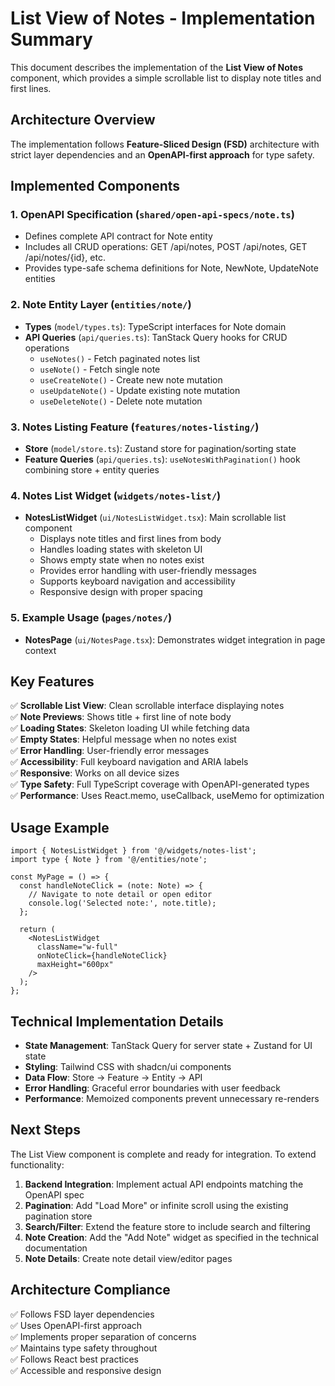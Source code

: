 # List View of Notes - Implementation Summary

This document describes the implementation of the **List View of Notes** component, which provides a simple scrollable list to display note titles and first lines.

## Architecture Overview

The implementation follows **Feature-Sliced Design (FSD)** architecture with strict layer dependencies and an **OpenAPI-first approach** for type safety.

## Implemented Components

### 1. OpenAPI Specification (`shared/open-api-specs/note.ts`)
- Defines complete API contract for Note entity
- Includes all CRUD operations: GET /api/notes, POST /api/notes, GET /api/notes/{id}, etc.
- Provides type-safe schema definitions for Note, NewNote, UpdateNote entities

### 2. Note Entity Layer (`entities/note/`)
- **Types** (`model/types.ts`): TypeScript interfaces for Note domain
- **API Queries** (`api/queries.ts`): TanStack Query hooks for CRUD operations
  - `useNotes()` - Fetch paginated notes list
  - `useNote()` - Fetch single note
  - `useCreateNote()` - Create new note mutation
  - `useUpdateNote()` - Update existing note mutation  
  - `useDeleteNote()` - Delete note mutation

### 3. Notes Listing Feature (`features/notes-listing/`)
- **Store** (`model/store.ts`): Zustand store for pagination/sorting state
- **Feature Queries** (`api/queries.ts`): `useNotesWithPagination()` hook combining store + entity queries

### 4. Notes List Widget (`widgets/notes-list/`)
- **NotesListWidget** (`ui/NotesListWidget.tsx`): Main scrollable list component
  - Displays note titles and first lines from body
  - Handles loading states with skeleton UI
  - Shows empty state when no notes exist
  - Provides error handling with user-friendly messages
  - Supports keyboard navigation and accessibility
  - Responsive design with proper spacing

### 5. Example Usage (`pages/notes/`)
- **NotesPage** (`ui/NotesPage.tsx`): Demonstrates widget integration in page context

## Key Features

✅ **Scrollable List View**: Clean scrollable interface displaying notes  
✅ **Note Previews**: Shows title + first line of note body  
✅ **Loading States**: Skeleton loading UI while fetching data  
✅ **Empty States**: Helpful message when no notes exist  
✅ **Error Handling**: User-friendly error messages  
✅ **Accessibility**: Full keyboard navigation and ARIA labels  
✅ **Responsive**: Works on all device sizes  
✅ **Type Safety**: Full TypeScript coverage with OpenAPI-generated types  
✅ **Performance**: Uses React.memo, useCallback, useMemo for optimization  

## Usage Example

```tsx
import { NotesListWidget } from '@/widgets/notes-list';
import type { Note } from '@/entities/note';

const MyPage = () => {
  const handleNoteClick = (note: Note) => {
    // Navigate to note detail or open editor
    console.log('Selected note:', note.title);
  };

  return (
    <NotesListWidget
      className="w-full"
      onNoteClick={handleNoteClick}
      maxHeight="600px"
    />
  );
};
```

## Technical Implementation Details

- **State Management**: TanStack Query for server state + Zustand for UI state
- **Styling**: Tailwind CSS with shadcn/ui components
- **Data Flow**: Store → Feature → Entity → API
- **Error Handling**: Graceful error boundaries with user feedback
- **Performance**: Memoized components prevent unnecessary re-renders

## Next Steps

The List View component is complete and ready for integration. To extend functionality:

1. **Backend Integration**: Implement actual API endpoints matching the OpenAPI spec
2. **Pagination**: Add "Load More" or infinite scroll using the existing pagination store
3. **Search/Filter**: Extend the feature store to include search and filtering
4. **Note Creation**: Add the "Add Note" widget as specified in the technical documentation
5. **Note Details**: Create note detail view/editor pages

## Architecture Compliance

✅ Follows FSD layer dependencies  
✅ Uses OpenAPI-first approach  
✅ Implements proper separation of concerns  
✅ Maintains type safety throughout  
✅ Follows React best practices  
✅ Accessible and responsive design  